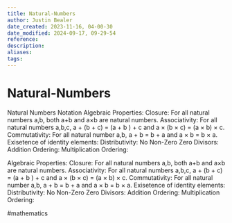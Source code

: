 ```yaml
---
title: Natural-Numbers
author: Justin Bealer
date_created: 2023-11-16, 04-00-30
date_modified: 2024-09-17, 09-29-54
reference: 
description: 
aliases: 
tags: 
---
```

# Natural-Numbers

Natural Numbers
  Notation
  Algebraic Properties:
      Closure: For all natural numbers a,b, both a+b and a×b are natural numbers.
      Associativity: For all natural numbers a,b,c, a + (b + c) = (a + b ) + c and a × (b × c) = (a × b) × c.
      Commutativity: For all natural number a,b, a + b = b + a and a × b = b × a.
      Exisetence of identity elements:
      Distributivity:
      No Non-Zero Zero Divisors:
      Addition Ordering:
      Multiplication Ordering:



Algebraic Properties:
      Closure: For all natural numbers a,b, both a+b and a×b are natural numbers.
      Associativity: For all natural numbers a,b,c, a + (b + c) = (a + b ) + c and a × (b × c) = (a × b) × c.
      Commutativity: For all natural number a,b, a + b = b + a and a × b = b × a.
      Exisetence of identity elements:
      Distributivity:
      No Non-Zero Zero Divisors:
      Addition Ordering:
      Multiplication Ordering:

  #mathematics
